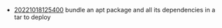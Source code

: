 - [20221018125400](/zet/20221018125400/README.md) bundle an apt package and all its dependencies in a tar to deploy
